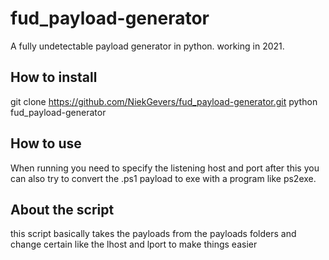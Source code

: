 # fud_payload-generator
A fully undetectable payload generator in python. working in 2021.

## How to install

git clone https://github.com/NiekGevers/fud_payload-generator.git
python fud_payload-generator

## How to use
When running you need to specify the listening host and port after this you can also
try to convert the .ps1 payload to exe with a program like ps2exe.

## About the script

this script basically takes the payloads from the payloads folders and change
certain like the lhost and lport to make things easier


